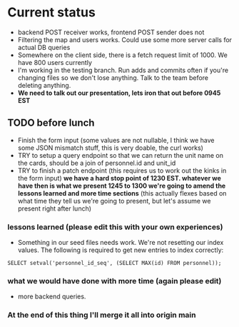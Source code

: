 # Current status
* backend POST receiver works, frontend POST sender does not
* Filtering the map and users works. Could use some more server calls for actual DB queries
* Somewhere on the client side, there is a fetch request limit of 1000. We have 800 users currently
* I'm working in the testing branch. Run adds and commits often if you're changing files so we don't lose anything. Talk to the team before deleting anything.
* **We need to talk out our presentation, lets iron that out before 0945 EST**
## TODO before lunch
* Finish the form input (some values are not nullable, I think we have some JSON mismatch stuff, this is very doable, the curl works)
* TRY to setup a query endpoint so that we can return the unit name on the cards, should be a join of personnel.id and unit_id
* TRY to finish a patch endpoint (this requires us to work out the kinks in the form input)
**we have a hard stop point of 1230 EST. whatever we have then is what we present 1245 to 1300 we're going to amend the lessons learned and more time sections** (this actually flexes based on what time they tell us we're going to present, but let's assume we present right after lunch)

### lessons learned (please edit this with your own experiences)
* Something in our seed files needs work. We're not resetting our index values. The following is required to get new entries to index correctly:
```
SELECT setval('personnel_id_seq', (SELECT MAX(id) FROM personnel));
```
### what we would have done with more time (again please edit)
* more backend queries. 

### At the end of this thing I'll merge it all into origin main
